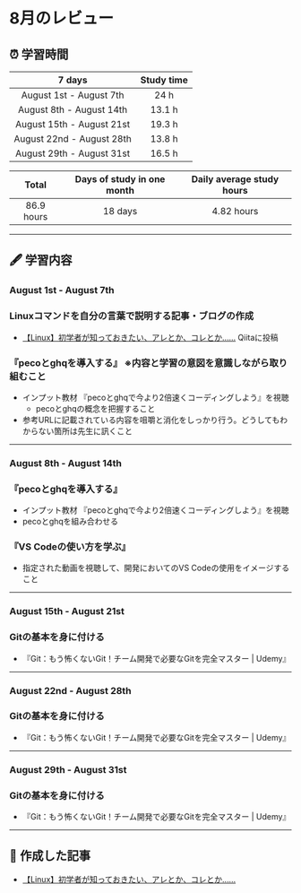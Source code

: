 # 8月のレビュー
## ⏰ 学習時間
| 7 days | Study time |
| :---: | :---: |
| August 1st - August 7th | 24 h |
| August 8th - August 14th | 13.1 h |
| August 15th - August 21st | 19.3 h |
| August 22nd - August 28th | 13.8 h |
| August 29th - August 31st | 16.5 h |

| Total | Days of study in one month | Daily average study hours |
| :---: | :---: | :---: |
| 86.9 hours | 18 days | 4.82 hours |
---


## 🖋️ 学習内容
### August 1st - August 7th
### Linuxコマンドを自分の言葉で説明する記事・ブログの作成
  - [【Linux】初学者が知っておきたい、アレとか、コレとか……](https://qiita.com/YSWEngineer/items/52370b37486f5907fc87 "【Linux】初学者が知っておきたい、アレとか、コレとか……") Qiitaに投稿

### 『pecoとghqを導入する』 ※内容と学習の意図を意識しながら取り組むこと
  - インプット教材 『pecoとghqで今より2倍速くコーディングしよう』を視聴
    - pecoとghqの概念を把握すること
  - 参考URLに記載されている内容を咀嚼と消化をしっかり行う。どうしてもわからない箇所は先生に訊くこと
---


### August 8th - August 14th
### 『pecoとghqを導入する』
  - インプット教材 『pecoとghqで今より2倍速くコーディングしよう』を視聴
  - pecoとghqを組み合わせる

### 『VS Codeの使い方を学ぶ』
  - 指定された動画を視聴して、開発においてのVS Codeの使用をイメージすること
---


### August 15th - August 21st
### Gitの基本を身に付ける
  - 『Git：もう怖くないGit！チーム開発で必要なGitを完全マスター | Udemy』
---


### August 22nd - August 28th
### Gitの基本を身に付ける
  - 『Git：もう怖くないGit！チーム開発で必要なGitを完全マスター | Udemy』
---


### August 29th - August 31st
### Gitの基本を身に付ける
  - 『Git：もう怖くないGit！チーム開発で必要なGitを完全マスター | Udemy』
---


## 📰 作成した記事
- [【Linux】初学者が知っておきたい、アレとか、コレとか……](https://qiita.com/YSWEngineer/items/52370b37486f5907fc87 "【Linux】初学者が知っておきたい、アレとか、コレとか……")
